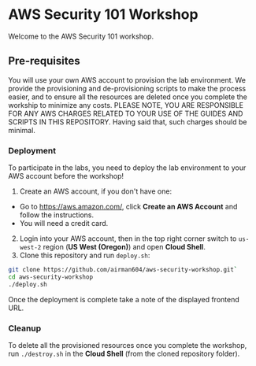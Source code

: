 # AWS Security 101 Workshop

Welcome to the AWS Security 101 workshop.

## Pre-requisites

You will use your own AWS account to provision the lab environment. We provide
the provisioning and de-provisioning scripts to make the process easier, and
to ensure all the resources are deleted once you complete the workship to
minimize any costs. PLEASE NOTE, YOU ARE RESPONSIBLE FOR ANY AWS CHARGES RELATED
TO YOUR USE OF THE GUIDES AND SCRIPTS IN THIS REPOSITORY. Having said that, such
charges should be minimal.

### Deployment

To participate in the labs, you need to deploy the lab environment to your AWS account
before the workshop!

1. Create an AWS account, if you don't have one:
  * Go to <https://aws.amazon.com/>, click **Create an AWS Account** and follow the instructions.
  * You will need a credit card.
2. Login into your AWS account, then in the top right corner switch to `us-west-2` region
   (**US West (Oregon)**) and open **Cloud Shell**.
3. Clone this repository and run `deploy.sh`:
```bash
git clone https://github.com/airman604/aws-security-workshop.git`
cd aws-security-workshop
./deploy.sh
```

Once the deployment is complete take a note of the displayed frontend URL.

### Cleanup

To delete all the provisioned resources once you complete the workshop,
run `./destroy.sh` in the **Cloud Shell** (from the cloned repository folder).
